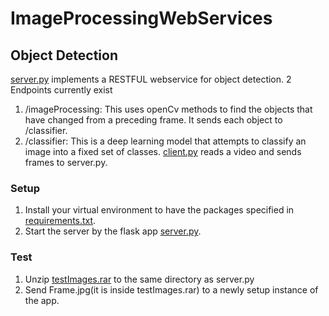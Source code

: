 # ImageProcessingWebServices

## Object Detection
[server.py](https://github.com/Blowoffvalve/ImageProcessingWebServices/blob/master/server.py) implements a RESTFUL webservice for object detection.
2 Endpoints currently exist

1. /imageProcessing: This uses openCv methods to find the objects that have changed from a preceding frame. It sends each object to /classifier.
2. /classifier: This is a deep learning model that attempts to classify an image into a fixed set of classes.
[client.py](https://github.com/Blowoffvalve/ImageProcessingWebServices/blob/master/client.py) reads a video and sends frames to server.py.

### Setup
1. Install your virtual environment to have the packages specified in [requirements.txt](https://github.com/Blowoffvalve/ImageProcessingWebServices/blob/master/requirements.txt).
2. Start the server by the flask app [server.py](https://github.com/Blowoffvalve/ImageProcessingWebServices/blob/master/server.py).

### Test
1. Unzip [testImages.rar](https://github.com/Blowoffvalve/ImageProcessingWebServices/blob/master/testImages.rar) to the same directory as server.py
2. Send Frame.jpg(it is inside testImages.rar) to a newly setup instance of the app.
